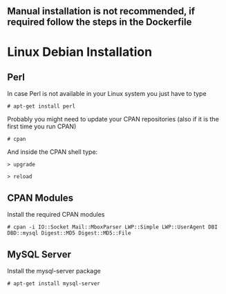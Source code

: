 ## Manual installation is not recommended, if required follow the steps in the Dockerfile

Linux Debian Installation
=========================

Perl
----

In case Perl is not available in your Linux system you just have to type

`# apt-get install perl`

Probably you might need to update your CPAN repositories (also if it is the first time you run CPAN) 

`# cpan` 

And inside the CPAN shell type: 

`> upgrade`

`> reload`

CPAN Modules 
------------

Install the required CPAN modules 

`# cpan -i IO::Socket Mail::MboxParser LWP::Simple LWP::UserAgent DBI DBD::mysql Digest::MD5 Digest::MD5::File`

MySQL Server
------------

Install the mysql-server package 

`# apt-get install mysql-server`

